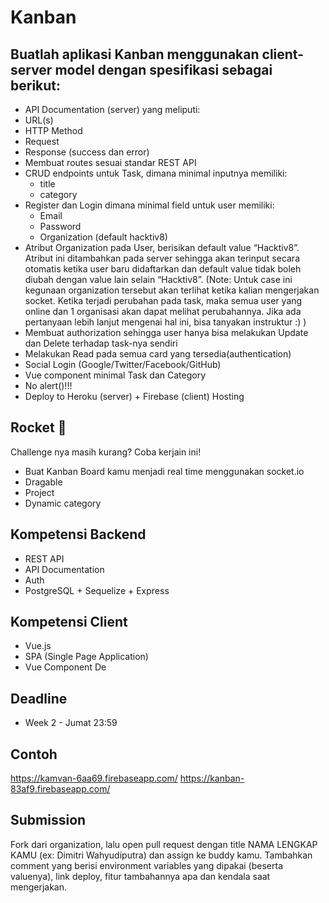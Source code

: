 # Kanban

## Buatlah aplikasi Kanban menggunakan client-server model dengan spesifikasi sebagai berikut:
- API Documentation (server) yang meliputi:
- URL(s)
- HTTP Method
- Request
- Response (success dan error)
- Membuat routes sesuai standar REST API
- CRUD endpoints untuk Task, dimana minimal inputnya memiliki:
    - title
    - category
- Register dan Login dimana minimal field untuk user memiliki:
    - Email
    - Password
    - Organization (default hacktiv8)
- Atribut Organization pada User, berisikan default value “Hacktiv8”. Atribut ini ditambahkan pada server sehingga akan terinput secara otomatis ketika user baru didaftarkan dan default value tidak boleh diubah dengan value lain selain “Hacktiv8”.
(Note: Untuk case ini kegunaan organization tersebut akan terlihat ketika kalian mengerjakan socket. Ketika terjadi perubahan pada task, maka semua user yang online dan 1 organisasi akan dapat melihat perubahannya. Jika ada pertanyaan lebih lanjut mengenai hal ini, bisa tanyakan instruktur :) )
- Membuat authorization sehingga user hanya bisa melakukan Update dan Delete terhadap task-nya sendiri
- Melakukan Read pada semua card yang tersedia(authentication)
- Social Login (Google/Twitter/Facebook/GitHub)
- Vue component minimal Task dan Category
- No alert()!!!
- Deploy to Heroku (server) + Firebase (client) Hosting

## Rocket 🚀
Challenge nya masih kurang? Coba kerjain ini!
- Buat Kanban Board kamu menjadi real time menggunakan socket.io
- Dragable
- Project
- Dynamic category

## Kompetensi Backend
- REST API
- API Documentation
- Auth
- PostgreSQL + Sequelize + Express

## Kompetensi Client
- Vue.js
- SPA (Single Page Application)
- Vue Component
De

## Deadline
- Week 2 - Jumat 23:59

## Contoh
https://kamvan-6aa69.firebaseapp.com/
https://kanban-83af9.firebaseapp.com/

## Submission
Fork dari organization, lalu open pull request dengan title NAMA LENGKAP KAMU (ex: Dimitri Wahyudiputra) dan assign ke buddy kamu. Tambahkan comment yang berisi environment variables yang dipakai (beserta valuenya), link deploy, fitur tambahannya apa dan kendala saat mengerjakan.

